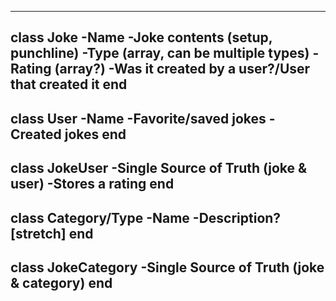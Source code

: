 -------------------------------------
class Joke
	-Name
	-Joke contents (setup, punchline)
	-Type (array, can be multiple types)
	-Rating (array?)
	-Was it created by a user?/User that created it
end
--
class User
	-Name
	-Favorite/saved jokes
	-Created jokes
end
--
class JokeUser
	-Single Source of Truth (joke & user)
	-Stores a rating
end
--
class Category/Type
	-Name
	-Description? [stretch]
end
--
class JokeCategory
	-Single Source of Truth (joke & category)
end
-------------------------------------